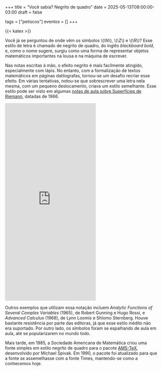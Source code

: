 +++
title = "Você sabia? Negrito de quadro"
date = 2025-05-13T08:00:00-03:00
draft = false

tags = ["petiscos"]
eventos = []
+++

{{< katex >}}

Você já se perguntou de onde vêm os símbolos \\(\N\\), \\(\Z\\) e \\(\R\\)? Esse estilo de letra é chamado de negrito de quadro, do inglês _blackboard bold_, e, como o nome sugere, surgiu como uma forma de representar objetos matemáticos importantes na lousa e na máquina de escrever.

Nas notas escritas à mão, o efeito negrito é mais facilmente atingido, especialmente com lápis. No entanto, com a formalização de textos matemáticos em páginas datilografas, tornou-se um desafio recriar esse efeito. Em várias tentativas, notou-se que sobrescrever uma letra nela mesma, com um pequeno deslocamento, criava um estilo semelhante. Esse estilo pode ser visto em algumas [notas de aula sobre Superfícies de Riemann](https://archive.org/details/lecturesonrieman0000unse/page/1/mode/1up), datadas de 1966.

<iframe src="https://archive.org/embed/lecturesonrieman0000unse" class="mx-auto w-xl" height="650" frameborder="0" webkitallowfullscreen="true" mozallowfullscreen="true" allowfullscreen></iframe>

Outros exemplos que utilizam essa notação incluem _Analytic Functions of Several Complex Variables_ (1965), de Robert Gunning e Hugo Rossi, e _Advanced Calculus_ (1968), de Lynn Loomis e Shlomo Sternberg. Houve bastante resistência por parte das editoras, já que esse estilo inédito não era suportado. Por outro lado, os símbolos foram se espalhando de aula em aula, até se popularizarem no mundo todo.

Mais tarde, em 1985, a Sociedade Americana de Matemática criou uma fonte simples em estilo negrito de quadro para o pacote [AMS-TeX](https://ctan.org/pkg/amstex), desenvolvido por Michael Spivak. Em 1990, o pacote foi atualizado para que a fonte se assemelhasse com a fonte Times, mantendo-se como a conhecemos hoje.